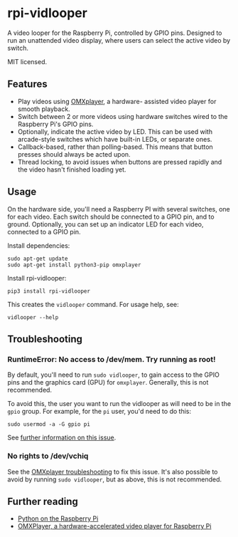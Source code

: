 # rpi-vidlooper

A video looper for the Raspberry Pi, controlled by GPIO pins. Designed to
run an unattended video display, where users can select the active video
by switch.

MIT licensed.

## Features

* Play videos using [OMXplayer](https://elinux.org/Omxplayer), a hardware-
assisted video player for smooth playback.
* Switch between 2 or more videos using hardware switches wired to the
Raspberry Pi's GPIO pins.
* Optionally, indicate the active video by LED. This can be used with
arcade-style switches which have built-in LEDs, or separate ones.
* Callback-based, rather than polling-based. This means that button
presses should always be acted upon.
* Thread locking, to avoid issues when buttons are pressed rapidly
and the video hasn't finished loading yet.

## Usage

On the hardware side, you'll need a Raspberry PI with several switches,
one for each video. Each switch should be connected to a GPIO pin, and
to ground. Optionally, you can set up an indicator LED for each video,
connected to a GPIO pin.

Install dependencies:

```
sudo apt-get update
sudo apt-get install python3-pip omxplayer
```

Install rpi-vidlooper:

```
pip3 install rpi-vidlooper
```

This creates the `vidlooper` command. For usage help, see:

```
vidlooper --help
```

## Troubleshooting

### RuntimeError: No access to /dev/mem. Try running as root!

By default, you'll need to run `sudo vidlooper`, to gain access to the GPIO
pins and the graphics card (GPU) for `omxplayer`. Generally, this is not
recommended.

To avoid this, the user you want to run the vidlooper as will need to be
in the `gpio` group. For example, for the `pi` user, you'd need to do this:

```
sudo usermod -a -G gpio pi
```

See [further information on this issue](https://raspberrypi.stackexchange.com/questions/40105/access-gpio-pins-without-root-no-access-to-dev-mem-try-running-as-root).

### No rights to /dev/vchiq

See the [OMXplayer troubleshooting](https://elinux.org/Omxplayer) to fix
this issue. It's also possible to avoid by running `sudo vidlooper`, but
as above, this is not recommended.

## Further reading

* [Python on the Raspberry Pi](https://www.raspberrypi.org/documentation/linux/software/python.md)
* [OMXPlayer, a hardware-accelerated video player for Raspberry Pi](https://www.raspberrypi.org/documentation/raspbian/applications/omxplayer.md)
